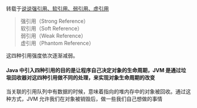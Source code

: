 转载于[说说强引用、软引用、弱引用、虚引用](https://zhuanlan.zhihu.com/p/142801322)
> 强引用（Strong Reference）   
> 软引用（Soft Reference）  
> 弱引用（Weak Reference）  
> 虚引用（Phantom Reference）    
  
这四种引用强度依次逐渐减弱。    
#### Java 中引入四种引用的目的是让程序自己决定对象的生命周期，JVM 是通过垃圾回收器对这四种引用做不同的处理，来实现对象生命周期的改变  
  
当关联的引用队列中有数据的时候，意味着指向的堆内存中的对象被回收。通过这种方式，JVM 允许我们在对象被销毁后，做一些我们自己想做的事情

